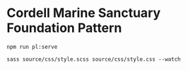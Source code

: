 # Cordell Marine Sanctuary Foundation Pattern

``` npm run pl:serve ```

``` sass source/css/style.scss source/css/style.css --watch ```
